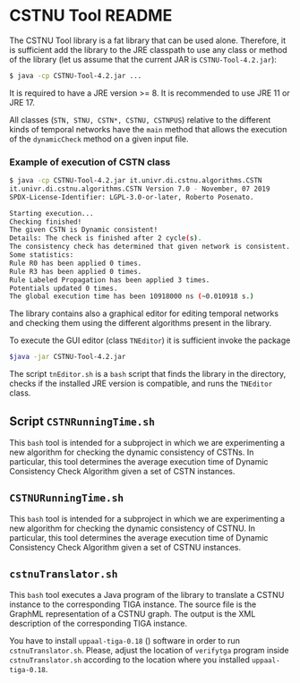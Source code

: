 # CSTNU Tool README

The CSTNU Tool library is a fat library that can be used alone. 
Therefore, it is sufficient add the library to the JRE classpath to use any class or method of the library
(let us assume that the current JAR is `CSTNU-Tool-4.2.jar`):

```bash
$ java -cp CSTNU-Tool-4.2.jar ...
```

It is required to have a JRE version >= 8. It is recommended to use JRE 11 or JRE 17.

All classes (`STN, STNU, CSTN*, CSTNU, CSTNPUS`) relative to the different kinds of temporal networks have the `main` method 
that allows the execution of the `dynamicCheck` method on a given input file.

### Example of execution of CSTN class

```bash 
$ java -cp CSTNU-Tool-4.2.jar it.univr.di.cstnu.algorithms.CSTN
it.univr.di.cstnu.algorithms.CSTN Version 7.0 - November, 07 2019
SPDX-License-Identifier: LGPL-3.0-or-later, Roberto Posenato.

Starting execution...
Checking finished!
The given CSTN is Dynamic consistent!
Details: The check is finished after 2 cycle(s).
The consistency check has determined that given network is consistent.
Some statistics:
Rule R0 has been applied 0 times.
Rule R3 has been applied 0 times.
Rule Labeled Propagation has been applied 3 times.
Potentials updated 0 times.
The global execution time has been 10918000 ns (~0.010918 s.)
```

The library contains also a graphical editor for editing temporal networks and checking them using the different algorithms present in the library.

To execute the GUI editor (class `TNEditor`) it is sufficient invoke the package 

```bash
$java -jar CSTNU-Tool-4.2.jar
```

The script `tnEditor.sh` is a `bash` script that finds the library in the directory, checks if the installed JRE version is compatible,
and runs the `TNEditor` class.

## Script `CSTNRunningTime.sh`

This `bash` tool is intended for a subproject in which we are experimenting a new algorithm for checking the dynamic consistency of CSTNs.
In particular, this tool determines the average execution time of Dynamic Consistency Check Algorithm given a set of CSTN instances.

## `CSTNURunningTime.sh`

This `bash` tool is intended for a subproject in which we are experimenting a new algorithm for checking the dynamic consistency of CSTNU.
In particular, this tool determines the average execution time of Dynamic Consistency Check Algorithm given a set of CSTNU instances.

## `cstnuTranslator.sh`
This `bash` tool executes a Java program of the library to translate a CSTNU instance to the corresponding TIGA instance.
The source file is the GraphML representation of a CSTNU graph.
The output is the XML description of the corresponding TIGA instance.

You have to install `uppaal-tiga-0.18` () software in order to run `cstnuTranslator.sh`.
Please, adjust the location of `verifytga` program inside `cstnuTranslator.sh` according to the location where you installed `uppaal-tiga-0.18`.
